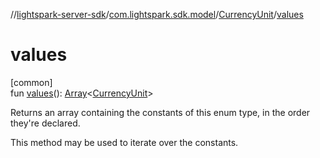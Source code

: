 //[lightspark-server-sdk](../../../index.md)/[com.lightspark.sdk.model](../index.md)/[CurrencyUnit](index.md)/[values](values.md)

# values

[common]\
fun [values](values.md)(): [Array](https://kotlinlang.org/api/latest/jvm/stdlib/kotlin/-array/index.html)&lt;[CurrencyUnit](index.md)&gt;

Returns an array containing the constants of this enum type, in the order they're declared.

This method may be used to iterate over the constants.
